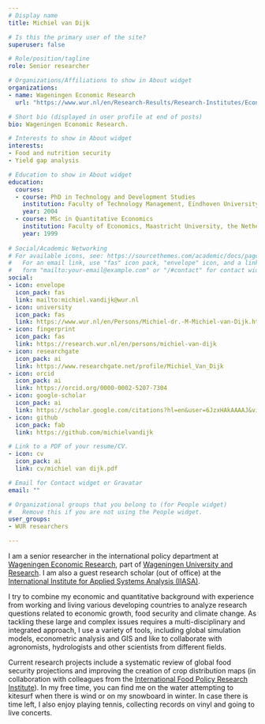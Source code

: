 ```yaml
---
# Display name
title: Michiel van Dijk

# Is this the primary user of the site?
superuser: false

# Role/position/tagline
role: Senior researcher

# Organizations/Affiliations to show in About widget
organizations:
- name: Wageningen Economic Research
  url: "https://www.wur.nl/en/Research-Results/Research-Institutes/Economic-Research.htm"

# Short bio (displayed in user profile at end of posts)
bio: Wageningen Economic Research.

# Interests to show in About widget
interests:
- Food and nutrition security
- Yield gap analysis

# Education to show in About widget
education:
  courses:
  - course: PhD in Technology and Development Studies
    institution: Faculty of Technology Management, Eindhoven University of Technology, the  Netherlands
    year: 2004
  - course: MSc in Quantitative Economics
    institution: Faculty of Economics, Maastricht University, the Netherlands
    year: 1999
  
# Social/Academic Networking
# For available icons, see: https://sourcethemes.com/academic/docs/page-builder/#icons
#   For an email link, use "fas" icon pack, "envelope" icon, and a link in the
#   form "mailto:your-email@example.com" or "/#contact" for contact widget.
social:
- icon: envelope
  icon_pack: fas
  link: mailto:michiel.vandijk@wur.nl
- icon: university
  icon_pack: fas
  link: https://www.wur.nl/en/Persons/Michiel-dr.-M-Michiel-van-Dijk.htm
- icon: fingerprint
  icon_pack: fas
  link: https://research.wur.nl/en/persons/michiel-van-dijk
- icon: researchgate
  icon_pack: ai
  link: https://www.researchgate.net/profile/Michiel_Van_Dijk
- icon: orcid
  icon_pack: ai
  link: https://orcid.org/0000-0002-5207-7304
- icon: google-scholar
  icon_pack: ai
  link: https://scholar.google.com/citations?hl=en&user=6JzxHAkAAAAJ&view_op=list_works&sortby=pubdate
- icon: github
  icon_pack: fab
  link: https://github.com/michielvandijk

# Link to a PDF of your resume/CV.
- icon: cv
  icon_pack: ai
  link: cv/michiel van dijk.pdf

# Email for Contact widget or Gravatar
email: ""

# Organizational groups that you belong to (for People widget)
#   Remove this if you are not using the People widget.
user_groups:
- WUR researchers

---
```


I am a senior researcher in the international policy department at [Wageningen Economic Research](https://www.wur.nl/en/Research-Results/Research-Institutes/Economic-Research.htm), part of [Wageningen University and Research](www.wur.nl). I am also a guest research scholar (out of office) at the [International Institute for Applied Systems Analysis (IIASA)](https://iiasa.ac.at/). 

I try to combine my economic and quantitative background with experience from working and living various developing countries to analyze research questions related to economic growth, food security and climate change. As tackling these large and complex issues requires a multi-disciplinary and integrated approach, I use a variety of tools, including global simulation models, econometric analysis and GIS and like to collaborate with agronomists, hydrologists and other scientists from different fields.

Current research projects include a systematic review of global food security projections and improving the creation of crop distribution maps (in collaboration with colleagues from the [International Food Policy Research Institute](https://www.mapspam.info/)). In my free time, you can find me on the water attempting to kitesurf when there is wind or on my snowboard in winter. In case there is time left, I also enjoy playing tennis, collecting records on vinyl and going to live concerts.   
